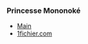 ### Princesse Mononoké
- [Main](https://www.zone-down.com/films/719-princesse-mononoke)
- [1fichier.com](https://1fichier.com/?nrlq6w4fa1wjc3b26j0g)